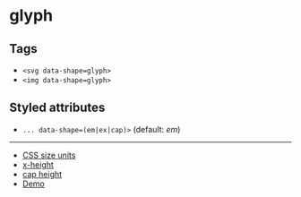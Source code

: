 # glyph

## Tags

- `<svg data-shape=glyph>`
- `<img data-shape=glyph>`

## Styled attributes

- `... data-shape=(em|ex|cap)>` (default: _em_)

---

- [CSS size units](https://developer.mozilla.org/en-US/docs/Web/CSS/length#Font-relative_lengths)
- [x-height](https://en.wikipedia.org/wiki/X-height)
- [cap height](https://en.wikipedia.org/wiki/Cap_height)
- [Demo](https://axtk.me/x/web_essentials#glyph)
